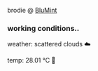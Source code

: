 brodie @ [BluMint](https://www.linkedin.com/company/blumint-io/)

<!--weather_start-->
### working conditions..

weather: scattered clouds ☁️

temp: 28.01 °C 🥶

<!--weather_end-->
